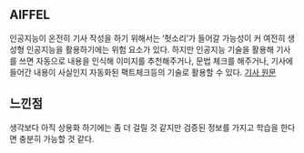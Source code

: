 ## AIFFEL
인공지능이 온전히 기사 작성을 하기 위해서는 ‘헛소리’가 들어갈 가능성이 커 여전히 생성형 인공지능을 활용하기에는 위험 요소가 있다.
하지만 인공지능 기술을 활용해 기사를 쓰면 자동으로 내용을 인식해 이미지를 추천해주거나, 문법 체크를 해주거나, 기사에 들어간 내용이 사실인지 자동화된 팩트체크등의 기술로 활용할 수 있다.
[기사 원문](http://www.mediatoday.co.kr/news/articleView.html?idxno=309399)
## 느낀점
생각보다 아직 상용화 하기에는 좀 더 걸릴 것 같지만 검증된 정보를 가지고 학습을 한다면 충분히 가능할 것 같다.